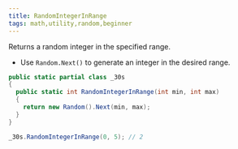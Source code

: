 ```yaml
---
title: RandomIntegerInRange
tags: math,utility,random,beginner
---
```


Returns a random integer in the specified range.

- Use `Random.Next()` to generate an integer in the desired range.

```csharp
public static partial class _30s 
{
  public static int RandomIntegerInRange(int min, int max) 
  {
    return new Random().Next(min, max);
  }
}
```

```csharp
_30s.RandomIntegerInRange(0, 5); // 2
```

